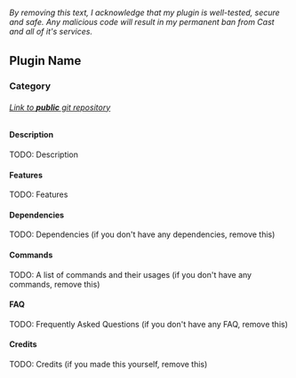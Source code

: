###### By removing this text, I acknowledge that my plugin is well-tested, secure and safe. Any malicious code will result in my permanent ban from Cast and all of it's services.

## Plugin Name
### Category

###### [Link to **public** git repository](#)

#### Description
TODO: Description

#### Features
TODO: Features

#### Dependencies
TODO: Dependencies (if you don't have any dependencies, remove this)

#### Commands
TODO: A list of commands and their usages (if you don't have any commands, remove this)

#### FAQ
TODO: Frequently Asked Questions (if you don't have any FAQ, remove this)

#### Credits
TODO: Credits (if you made this yourself, remove this)
